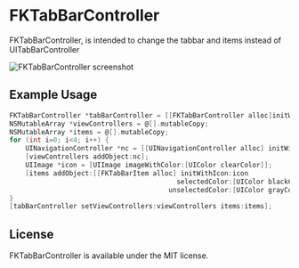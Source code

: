 FKTabBarController
==================
FKTabBarController, is intended to change the tabbar and items instead of UITabBarController

![FKTabBarController screenshot](https://raw.github.com/chion/FKTabBarController/master/Demo/screenshot.png "Screenshot")

## Example Usage

```objective-c
FKTabBarController *tabBarController = [[FKTabBarController alloc]initWithNibName:nil bundle:nil];
NSMutableArray *viewControllers = @[].mutableCopy;
NSMutableArray *items = @[].mutableCopy;
for (int i=0; i<4; i++) {
    UINavigationController *nc = [[UINavigationController alloc] initWithRootViewController:[[DemoViewController alloc]initWithNibName:nil bundle:nil]];
    [viewControllers addObject:nc];
    UIImage *icon = [UIImage imageWithColor:[UIColor clearColor]];
    [items addObject:[[FKTabBarItem alloc] initWithIcon:icon
                                          selectedColor:[UIColor blackColor]
                                        unselectedColor:[UIColor grayColor]]];
}
[tabBarController setViewControllers:viewControllers items:items];
```

## License

FKTabBarController is available under the MIT license.
